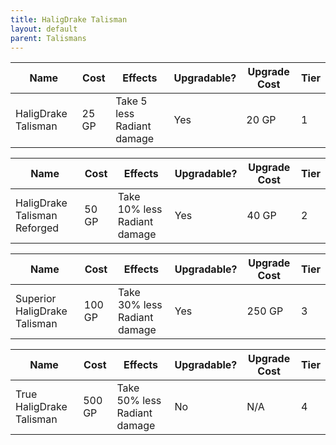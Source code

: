 ```yaml
---
title: HaligDrake Talisman
layout: default
parent: Talismans
---
```


| Name                | Cost  | Effects                                  | Upgradable? | Upgrade Cost | Tier |
| ------------------- | ----- | ---------------------------------------- | ----------- | ------------ | ---- |
| HaligDrake Talisman | 25 GP | Take 5 less Radiant damage | Yes         | 20 GP        | 1    |

| Name                        | Cost  | Effects                                    | Upgradable? | Upgrade Cost | Tier |
| --------------------------- | ----- | ------------------------------------------ | ----------- | ------------ | ---- |
| HaligDrake Talisman Reforged | 50 GP | Take 10% less Radiant damage | Yes         | 40 GP        | 2    |

| Name                        | Cost   | Effects                                    | Upgradable? | Upgrade Cost | Tier |
| --------------------------- | ------ | ------------------------------------------ | ----------- | ------------ | ---- |
| Superior HaligDrake Talisman | 100 GP | Take 30% less Radiant damage | Yes         | 250 GP       | 3    |

| Name                     | Cost   | Effects                   | Upgradable? | Upgrade Cost | Tier |
| ------------------------ | ------ | ------------------------- | ----------- | ------------ | ---- |
| True HaligDrake Talisman | 500 GP | Take 50% less Radiant damage | No          | N/A          | 4    |
